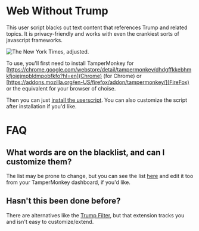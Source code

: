 # Web Without Trump
This user script blacks out text content that references Trump and related topics. It is privacy-friendly and works with even the crankiest sorts of javascript frameworks. 

![The New York Times, adjusted.](https://github.com/polkerty/web-without-trump/raw/main/assets/nyt-example.png)

To use, you'll first need to install TamperMonkey for [https://chrome.google.com/webstore/detail/tampermonkey/dhdgffkkebhmkfjojejmpbldmpobfkfo?hl=en](Chrome) (for Chrome) or [https://addons.mozilla.org/en-US/firefox/addon/tampermonkey/](FireFox) or the equivalent for your browser of choise. 

Then you can just [install the userscript](https://github.com/polkerty/web-without-trump/blob/main/src/web-without-trump.user.js). You can also customize the script after installation if you'd like.

# FAQ
## What words are on the blacklist, and can I customize them?
The list may be prone to change, but you can see the list [here](https://github.com/polkerty/web-without-trump/blob/main/src/web-without-trump.user.js#L17) and edit it too from your TamperMonkey dashboard, if you'd like. 

## Hasn't this been done before?
There are alternatives like the [Trump Filter](https://trumpfilter.com/), but that extension tracks you and isn't easy to customize/extend. 
